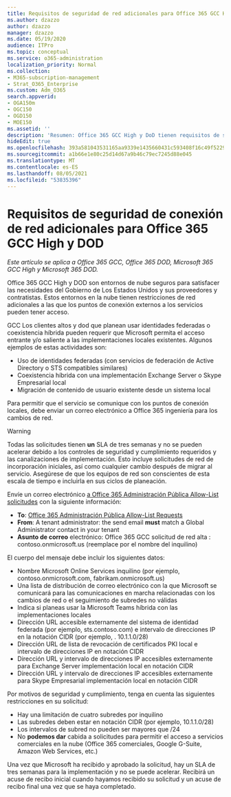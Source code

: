 ```yaml
---
title: Requisitos de seguridad de red adicionales para Office 365 GCC High y DoD
ms.author: dzazzo
author: dzazzo
manager: dzazzo
ms.date: 05/19/2020
audience: ITPro
ms.topic: conceptual
ms.service: o365-administration
localization_priority: Normal
ms.collection:
- M365-subscription-management
- Strat_O365_Enterprise
ms.custom: Adm_O365
search.appverid:
- OGA150m
- OGC150
- OGD150
- MOE150
ms.assetid: ''
description: 'Resumen: Office 365 GCC High y DoD tienen requisitos de seguridad de red adicionales'
hideEdit: true
ms.openlocfilehash: 393a581043531165aa9339e1435660431c593408f16c49f5229cd6415a9a67ef
ms.sourcegitcommit: a1b66e1e80c25d14d67a9b46c79ec7245d88e045
ms.translationtype: MT
ms.contentlocale: es-ES
ms.lasthandoff: 08/05/2021
ms.locfileid: "53835396"
---
```

# <a name="additional-network-security-requirements-for-office-365-gcc-high-and-dod"></a>Requisitos de seguridad de conexión de red adicionales para Office 365 GCC High y DOD

*Este artículo se aplica a Office 365 GCC, Office 365 DOD, Microsoft 365 GCC High y Microsoft 365 DOD.*

Office 365 GCC High y DOD son entornos de nube seguros para satisfacer las necesidades del Gobierno de Los Estados Unidos y sus proveedores y contratistas.  Estos entornos en la nube tienen restricciones de red adicionales a las que los puntos de conexión externos a los servicios pueden tener acceso.

GCC Los clientes altos y dod que planean usar identidades federadas o coexistencia híbrida pueden requerir que Microsoft permita el acceso entrante y/o saliente a las implementaciones locales existentes.  Algunos ejemplos de estas actividades son:

* Uso de identidades federadas (con servicios de federación de Active Directory o STS compatibles similares)
* Coexistencia híbrida con una implementación Exchange Server o Skype Empresarial local
* Migración de contenido de usuario existente desde un sistema local

Para permitir que el servicio se comunique con  los puntos de conexión locales, debe enviar un correo electrónico a Office 365 ingeniería para los cambios de red.

> [!WARNING]
> Todas las solicitudes tienen **un** SLA de tres semanas y no se pueden acelerar debido a los controles de seguridad y cumplimiento requeridos y las canalizaciones de implementación.  Esto incluye solicitudes de red de incorporación iniciales, así como cualquier cambio después de migrar al servicio.  Asegúrese de que los equipos de red son conscientes de esta escala de tiempo e incluirla en sus ciclos de planeación.

Envíe un correo electrónico [a Office 365 Administración Pública Allow-List solicitudes](mailto:o365gwlt@microsoft.com) con la siguiente información:

* **To**: [Office 365 Administración Pública Allow-List Requests](mailto:o365gwlt@microsoft.com)
* **From**: A tenant administrator: the send email **must** match a Global Administrator contact in your tenant
* **Asunto de correo** electrónico: Office 365 GCC solicitud de red alta : contoso.onmicrosoft.us (reemplace por el nombre del inquilino)

El cuerpo del mensaje debe incluir los siguientes datos:

* Nombre Microsoft Online Services inquilino (por ejemplo, contoso.onmicrosoft.com, fabrikam.onmicrosoft.us)
* Una lista de distribución de correo electrónico con la que Microsoft se comunicará para las comunicaciones en marcha relacionadas con los cambios de red o el seguimiento de subredes no válidas
* Indica si planeas usar la Microsoft Teams híbrida con las implementaciones locales
* Dirección URL accesible externamente del sistema de identidad federada (por ejemplo, sts.contoso.com) e intervalo de direcciones IP en la notación CIDR (por ejemplo, . 10.1.1.0/28)
* Dirección URL de lista de revocación de certificados PKI local e intervalo de direcciones IP en notación CIDR
* Dirección URL y intervalo de direcciones IP accesibles externamente para Exchange Server implementación local en notación CIDR
* Dirección URL y intervalo de direcciones IP accesibles externamente para Skype Empresarial implementación local en notación CIDR

Por motivos de seguridad y cumplimiento, tenga en cuenta las siguientes restricciones en su solicitud:

* Hay una limitación de cuatro subredes por inquilino
* Las subredes deben estar en notación CIDR (por ejemplo, 10.1.1.0/28)
* Los intervalos de subred no pueden ser mayores que /24
* No **podemos dar** cabida a solicitudes para permitir el acceso a servicios comerciales en la nube (Office 365 comerciales, Google G-Suite, Amazon Web Services, etc.)

Una vez que Microsoft ha recibido y aprobado la solicitud, hay un SLA de tres semanas para la implementación y no se puede acelerar.  Recibirá un acuse de recibo inicial cuando hayamos recibido su solicitud y un acuse de recibo final una vez que se haya completado.

